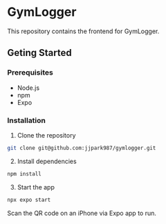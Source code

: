 # GymLogger

This repository contains the frontend for GymLogger.

## Geting Started

### Prerequisites

- Node.js
- npm
- Expo

### Installation

1. Clone the repository

```zsh
git clone git@github.com:jjpark987/gymlogger.git
```

2. Install dependencies

```zsh
npm install
```

3. Start the app

```zsh
npx expo start
```

Scan the QR code on an iPhone via Expo app to run.
